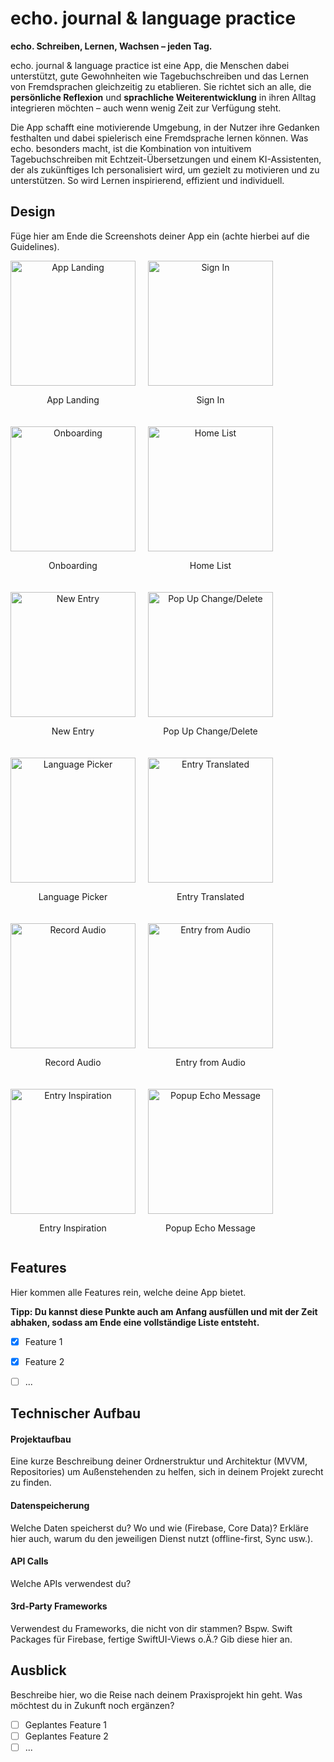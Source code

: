 # echo. journal & language practice

**echo. Schreiben, Lernen, Wachsen – jeden Tag.**

echo. journal & language practice ist eine App, die Menschen dabei unterstützt, gute Gewohnheiten wie Tagebuchschreiben und das Lernen von Fremdsprachen gleichzeitig zu etablieren. Sie richtet sich an alle, die **persönliche Reflexion** und **sprachliche Weiterentwicklung** in ihren Alltag integrieren möchten – auch wenn wenig Zeit zur Verfügung steht.

Die App schafft eine motivierende Umgebung, in der Nutzer ihre Gedanken festhalten und dabei spielerisch eine Fremdsprache lernen können. Was echo. besonders macht, ist die Kombination von intuitivem Tagebuchschreiben mit Echtzeit-Übersetzungen und einem KI-Assistenten, der als zukünftiges Ich personalisiert wird, um gezielt zu motivieren und zu unterstützen. So wird Lernen inspirierend, effizient und individuell.


## Design
Füge hier am Ende die Screenshots deiner App ein (achte hierbei auf die Guidelines).

<div style="display: flex; flex-wrap: wrap; gap: 20px;">

  <div style="text-align: center;">
    <img src="./img/App Landing.png" width="200" alt="App Landing">
    <p>App Landing</p>
  </div>

  <div style="text-align: center;">
    <img src="./img/Sign In.png" width="200" alt="Sign In">
    <p>Sign In</p>
  </div>

  <div style="text-align: center;">
    <img src="./img/echo onboading.png" width="200" alt="Onboarding">
    <p>Onboarding</p>
  </div>

  <div style="text-align: center;">
    <img src="./img/Home List.png" width="200" alt="Home List">
    <p>Home List</p>
  </div>

  <div style="text-align: center;">
    <img src="./img/New Entry.png" width="200" alt="New Entry">
    <p>New Entry</p>
  </div>

  <div style="text-align: center;">
    <img src="./img/Pop up Change Delete.png" width="200" alt="Pop Up Change/Delete">
    <p>Pop Up Change/Delete</p>
  </div>

  <div style="text-align: center;">
    <img src="./img/Language Picker.png" width="200" alt="Language Picker">
    <p>Language Picker</p>
  </div>

  <div style="text-align: center;">
    <img src="./img/Entry translated.png" width="200" alt="Entry Translated">
    <p>Entry Translated</p>
  </div>

  <div style="text-align: center;">
    <img src="./img/Record Audio.png" width="200" alt="Record Audio">
    <p>Record Audio</p>
  </div>

  <div style="text-align: center;">
    <img src="./img/Entry from Audio.png" width="200" alt="Entry from Audio">
    <p>Entry from Audio</p>
  </div>

  <div style="text-align: center;">
    <img src="./img/Echo Entry Inspiration.png" width="200" alt="Entry Inspiration">
    <p>Entry Inspiration</p>
  </div>

  <div style="text-align: center;">
    <img src="./img/Popup Echo Message.png" width="200" alt="Popup Echo Message">
    <p>Popup Echo Message</p>
  </div>

</div>


## Features
Hier kommen alle Features rein, welche deine App bietet.

**Tipp: Du kannst diese Punkte auch am Anfang ausfüllen und mit der Zeit abhaken, sodass am Ende eine vollständige Liste entsteht.**

- [x] Feature 1
- [x] Feature 2
- [ ] ...


## Technischer Aufbau

#### Projektaufbau
Eine kurze Beschreibung deiner Ordnerstruktur und Architektur (MVVM, Repositories) um Außenstehenden zu helfen, sich in deinem Projekt zurecht zu finden.

#### Datenspeicherung
Welche Daten speicherst du? Wo und wie (Firebase, Core Data)? Erkläre hier auch, warum du den jeweiligen Dienst nutzt (offline-first, Sync usw.).

#### API Calls
Welche APIs verwendest du?

#### 3rd-Party Frameworks
Verwendest du Frameworks, die nicht von dir stammen? Bspw. Swift Packages für Firebase, fertige SwiftUI-Views o.Ä.? Gib diese hier an.


## Ausblick
Beschreibe hier, wo die Reise nach deinem Praxisprojekt hin geht. Was möchtest du in Zukunft noch ergänzen?

- [ ] Geplantes Feature 1
- [ ] Geplantes Feature 2
- [ ] ...
